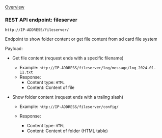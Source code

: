 [Overview](_OVERVIEW.md) 

### REST API endpoint: fileserver

`http://IP-ADDRESS/fileserver/`

Endpoint to show folder content or get file content from sd card file system

Payload:
- Get file content (request ends with a specific filename) 
  - Example: `http://IP-ADDRESS/fileserver/log/message/log_2024-01-11.txt`
  - Response:
    - Content type: `HTML`
    - Content: Content of file

- Show folder content (request ends with a traling slash)
  - Example: `http://IP-ADDRESS/fileserver/config/`

  - Response:
    - Content type: `HTML`
    - Content: Content of folder (HTML table)